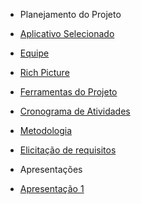 - Planejamento do Projeto

- [Aplicativo Selecionado](/planejamentoDoProjeto/appSelecionado.md)
- [Equipe](/planejamentoDoProjeto/equipe.md)
- [Rich Picture](/planejamentoDoProjeto/richPicture.md)
- [Ferramentas do Projeto](/planejamentoDoProjeto/ferramentas.md)
- [Cronograma de Atividades](/planejamentoDoProjeto/cronograma.md)
- [Metodologia](/planejamentoDoProjeto/metodologia.md)

- [Elicitação de requisitos](/planejamentoDoProjeto/)
  
- Apresentações
- [Apresentação 1](/apresentacoes/apresentacao1.md)
